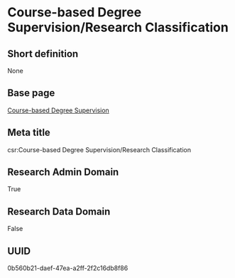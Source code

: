 # Course-based Degree Supervision/Research Classification
## Short definition
None
## Base page
[Course-based Degree Supervision](../../Objects/Course-based%20Degree%20Supervision.md)
## Meta title
csr:Course-based Degree Supervision/Research Classification
## Research Admin Domain
True
## Research Data Domain
False
## UUID
0b560b21-daef-47ea-a2ff-2f2c16db8f86
